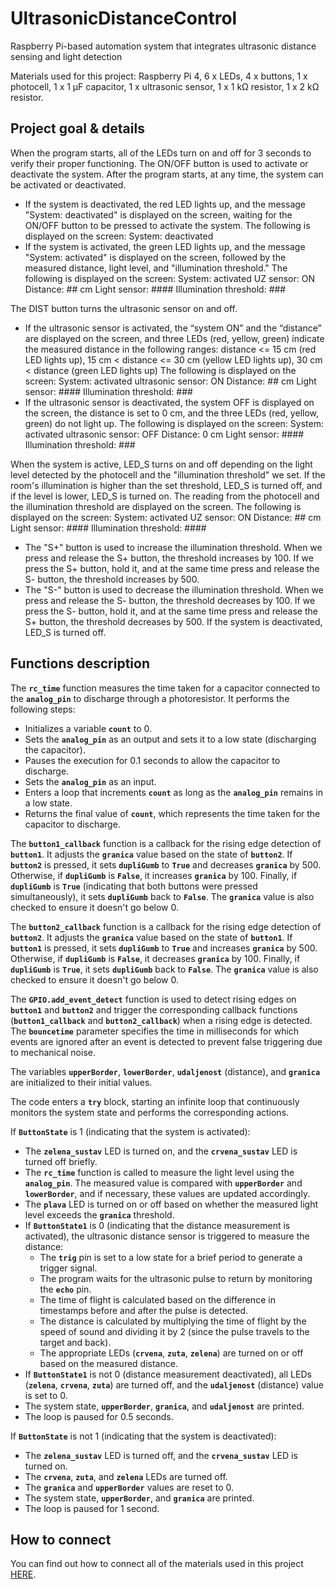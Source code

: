 # UltrasonicDistanceControl
Raspberry Pi-based automation system that integrates ultrasonic distance sensing and light detection

Materials used for this project: Raspberry Pi 4, 6 x LEDs, 4 x buttons, 1 x photocell, 1 x 1 μF capacitor, 1 x ultrasonic sensor, 1 x 1 kΩ resistor, 1 x 2 kΩ resistor.

## Project goal & details

When the program starts, all of the LEDs turn on and off for 3 seconds to verify their proper functioning. The ON/OFF button is used to activate or deactivate the system. After the program starts, at any time, the system can be activated or deactivated.

- If the system is deactivated, the red LED lights up, and the message "System: deactivated" is displayed on the screen, waiting for the ON/OFF button to be pressed to activate the system. The following is displayed on the screen:
System: deactivated
- If the system is activated, the green LED lights up, and the message "System: activated" is displayed on the screen, followed by the measured distance, light level, and "illumination threshold."
The following is displayed on the screen:
System: activated UZ sensor: ON Distance: ## cm Light sensor: #### Illumination threshold: ###

The DIST button turns the ultrasonic sensor on and off.

- If the ultrasonic sensor is activated, the “system ON” and the “distance” are displayed on the screen, and three LEDs (red, yellow, green) indicate the measured distance in the following ranges:
distance <= 15 cm (red LED lights up), 15 cm < distance <= 30 cm (yellow LED lights up), 30 cm < distance (green LED lights up)
The following is displayed on the screen:
System: activated ultrasonic sensor: ON Distance: ## cm Light sensor: #### Illumination threshold: ###
- If the ultrasonic sensor is deactivated, the system OFF is displayed on the screen, the distance is set to 0 cm, and the three LEDs (red, yellow, green) do not light up.
The following is displayed on the screen:
System: activated ultrasonic sensor: OFF Distance: 0 cm Light sensor: #### Illumination threshold: ###

When the system is active, LED_S turns on and off depending on the light level detected by the photocell and the "illumination threshold" we set. If the room's illumination is higher than the set threshold, LED_S is turned off, and if the level is lower, LED_S is turned on. The reading from the photocell and the illumination threshold are displayed on the screen.
The following is displayed on the screen:
System: activated UZ sensor: ON Distance: ## cm Light sensor: #### Illumination threshold: ####

- The "S+" button is used to increase the illumination threshold. When we press and release the S+ button, the threshold increases by 100. If we press the S+ button, hold it, and at the same time press and release the S- button, the threshold increases by 500.
- The "S-" button is used to decrease the illumination threshold. When we press and release the S- button, the threshold decreases by 100. If we press the S- button, hold it, and at the same time press and release the S+ button, the threshold decreases by 500.
If the system is deactivated, LED_S is turned off.

## Functions description

The **`rc_time`** function measures the time taken for a capacitor connected to the **`analog_pin`** to discharge through a photoresistor. It performs the following steps:

- Initializes a variable **`count`** to 0.
- Sets the **`analog_pin`** as an output and sets it to a low state (discharging the capacitor).
- Pauses the execution for 0.1 seconds to allow the capacitor to discharge.
- Sets the **`analog_pin`** as an input.
- Enters a loop that increments **`count`** as long as the **`analog_pin`** remains in a low state.
- Returns the final value of **`count`**, which represents the time taken for the capacitor to discharge.

The **`button1_callback`** function is a callback for the rising edge detection of **`button1`**. It adjusts the **`granica`** value based on the state of **`button2`**. If **`button2`** is pressed, it sets **`dupliGumb`** to **`True`** and decreases **`granica`** by 500. Otherwise, if **`dupliGumb`** is **`False`**, it increases **`granica`** by 100. Finally, if **`dupliGumb`** is **`True`** (indicating that both buttons were pressed simultaneously), it sets **`dupliGumb`** back to **`False`**. The **`granica`** value is also checked to ensure it doesn't go below 0.

The **`button2_callback`** function is a callback for the rising edge detection of **`button2`**. It adjusts the **`granica`** value based on the state of **`button1`**. If **`button1`** is pressed, it sets **`dupliGumb`** to **`True`** and increases **`granica`** by 500. Otherwise, if **`dupliGumb`** is **`False`**, it decreases **`granica`** by 100. Finally, if **`dupliGumb`** is **`True`**, it sets **`dupliGumb`** back to **`False`**. The **`granica`** value is also checked to ensure it doesn't go below 0.

The **`GPIO.add_event_detect`** function is used to detect rising edges on **`button1`** and **`button2`** and trigger the corresponding callback functions (**`button1_callback`** and **`button2_callback`**) when a rising edge is detected. The **`bouncetime`** parameter specifies the time in milliseconds for which events are ignored after an event is detected to prevent false triggering due to mechanical noise.

The variables **`upperBorder`**, **`lowerBorder`**, **`udaljenost`** (distance), and **`granica`** are initialized to their initial values.

The code enters a **`try`** block, starting an infinite loop that continuously monitors the system state and performs the corresponding actions.

If **`ButtonState`** is 1 (indicating that the system is activated):

- The **`zelena_sustav`** LED is turned on, and the **`crvena_sustav`** LED is turned off briefly.
- The **`rc_time`** function is called to measure the light level using the **`analog_pin`**. The measured value is compared with **`upperBorder`** and **`lowerBorder`**, and if necessary, these values are updated accordingly.
- The **`plava`** LED is turned on or off based on whether the measured light level exceeds the **`granica`** threshold.
- If **`ButtonState1`** is 0 (indicating that the distance measurement is activated), the ultrasonic distance sensor is triggered to measure the distance:
    - The **`trig`** pin is set to a low state for a brief period to generate a trigger signal.
    - The program waits for the ultrasonic pulse to return by monitoring the **`echo`** pin.
    - The time of flight is calculated based on the difference in timestamps before and after the pulse is detected.
    - The distance is calculated by multiplying the time of flight by the speed of sound and dividing it by 2 (since the pulse travels to the target and back).
    - The appropriate LEDs (**`crvena`**, **`zuta`**, **`zelena`**) are turned on or off based on the measured distance.
- If **`ButtonState1`** is not 0 (distance measurement deactivated), all LEDs (**`zelena`**, **`crvena`**, **`zuta`**) are turned off, and the **`udaljenost`** (distance) value is set to 0.
- The system state, **`upperBorder`**, **`granica`**, and **`udaljenost`** are printed.
- The loop is paused for 0.5 seconds.

If **`ButtonState`** is not 1 (indicating that the system is deactivated):

- The **`zelena_sustav`** LED is turned off, and the **`crvena_sustav`** LED is turned on.
- The **`crvena`**, **`zuta`**, and **`zelena`** LEDs are turned off.
- The **`granica`** and **`upperBorder`** values are reset to 0.
- The system state, **`upperBorder`**, and **`granica`** are printed.
- The loop is paused for 1 second.

## How to connect
You can find out how to connect all of the materials used in this project [HERE](https://github.com/magdalenabegic/UltrasonicDistanceControl/spajanje.png).
